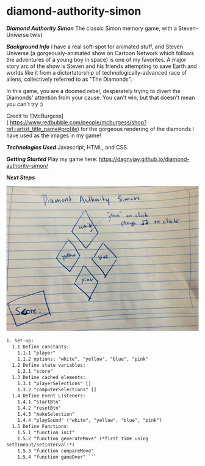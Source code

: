 # diamond-authority-simon
***Diamond Authority Simon***
The classic Simon memory game, with a Steven-Universe twist

___Background Info___
I have a real soft-spot for animated stuff, and Steven Universe (a gorgeously-animated show on Cartoon Network which follows the adventures of a young boy in space) is one of my favorites. A major story arc of the show is Steven and his friends attempting to save Earth and worlds like it from a dictortatorship of technologically-advanced race of aliens, collectively referred to as "The Diamonds". 

In this game, you are a doomed rebel, desperately trying to divert the Diamonds' attention from your cause. You can't win, but that doesn't mean you can't try :)

Credit to ![McBurgess] (.https://www.redbubble.com/people/mcburgess/shop?ref=artist_title_name#profile) for the gorgeous rendering of the diamonds I have used as the images in my game!

___Technologies Used___
Javascript, HTML, and CSS.

___Getting Started___
Play my game here: https://dagnyjay.github.io/diamond-authority-simon/

___Next Steps___

![Diamond-Authority-Simon-wireframe](./diamond-authority-simon.jpg)

```Pseudocode:
1. Set-up: 
  1.1 Define constants: 
    1.1.1 "player"
    1.1.2 options: "white", "yellow", "blue", "pink"
  1.2 Define state variables:
    1.2.1 "score"
  1.3 Define cached elements: 
    1.3.1 "playerSelections" []
    1.3.2 "computerSelections" []
  1.4 Define Event Listeners:
    1.4.1 "startBtn"
    1.4.2 "resetBtn"
    1.4.3 "makeSelection"
    1.4.4 "playSound" ("white", "yellow", "blue", "pink")
  1.5 Define Functions:
    1.5.1 "function init"
    1.5.2 "function generateMove" (*first time using setTimeout/setInterval!*)
    1.5.3 "function compareMove"
    1.5.4 "function gameOver" ```
  
  
